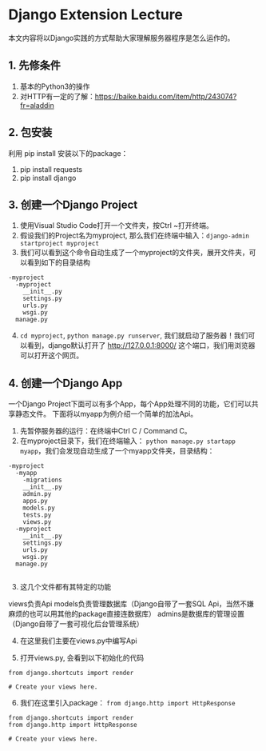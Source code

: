 # Django Extension Lecture

本文内容将以Django实践的方式帮助大家理解服务器程序是怎么运作的。

## 1. 先修条件

1. 基本的Python3的操作
2. 对HTTP有一定的了解：https://baike.baidu.com/item/http/243074?fr=aladdin 

## 2. 包安装

利用 pip install 安装以下的package：

1. pip install requests
2. pip install django

## 3. 创建一个Django Project

1. 使用Visual Studio Code打开一个文件夹，按Ctrl ~打开终端。
2. 假设我们的Project名为myproject, 那么我们在终端中输入：` django-admin startproject myproject `
3. 我们可以看到这个命令自动生成了一个myproject的文件夹，展开文件夹，可以看到如下的目录结构

```
-myproject
  -myproject
    __init__.py
    settings.py
    urls.py
    wsgi.py
  manage.py
```

4. `cd myproject`, `python manage.py runserver`, 我们就启动了服务器！我们可以看到，django默认打开了 http://127.0.0.1:8000/ 这个端口，我们用浏览器可以打开这个网页。

## 4. 创建一个Django App

一个Django Project下面可以有多个App，每个App处理不同的功能，它们可以共享静态文件。
下面将以myapp为例介绍一个简单的加法Api。

1. 先暂停服务器的运行：在终端中Ctrl C / Command C。
2. 在myproject目录下，我们在终端输入： `python manage.py startapp myapp`，我们会发现自动生成了一个myapp文件夹，目录结构：

```
-myproject
  -myapp
    -migrations
    __init__.py
    admin.py
    apps.py
    models.py
    tests.py
    views.py
  -myproject
    __init__.py
    settings.py
    urls.py
    wsgi.py
  manage.py
  
```
3. 这几个文件都有其特定的功能

  views负责Api
  models负责管理数据库（Django自带了一套SQL Api，当然不嫌麻烦的也可以用其他的package直接连数据库）
  admins是数据库的管理设置（Django自带了一套可视化后台管理系统）
 
4. 在这里我们主要在views.py中编写Api

5. 打开views.py, 会看到以下初始化的代码

```
from django.shortcuts import render

# Create your views here.

```
6. 我们在这里引入package： `from django.http import HttpResponse`

```
from django.shortcuts import render
from django.http import HttpResponse

# Create your views here.
```






